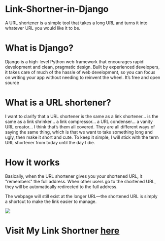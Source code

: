 # Link-Shortner-in-Django
A URL shortener is a simple tool that takes a long URL and turns it into whatever URL you would like it to be.

# What is Django?
Django is a high-level Python web framework that encourages rapid development and clean, pragmatic design. Built by experienced developers, 
it takes care of much of the hassle of web development, so you can focus on writing your app without needing to reinvent the wheel. It’s free and open source

# What is a URL shortener?
I want to clarify that a URL shortener is the same as a link shortener… is the same as a link shrinker… a link compressor… a URL condenser… a vanity URL creator… I think that’s them all covered. They are all different ways of saying the same thing, which is that we want to take something long and ugly, then make it short and cute. To keep it simple, I will stick with the term URL shortener from today until the day I die.

# How it works
Basically, when the URL shortener gives you your shortened URL, it "remembers" the full address. When other users go to the shortened URL, they will be automatically redirected to the full address.

The webpage will still exist at the longer URL—the shortened URL is simply a shortcut to make the link easier to manage.

![](https://github.com/AbdulJabbar64/Link-Shortner-in-Django/blob/main/images/shortner.PNG)

# Visit My Link Shortner [here](https://urls-link-shortner.herokuapp.com)
